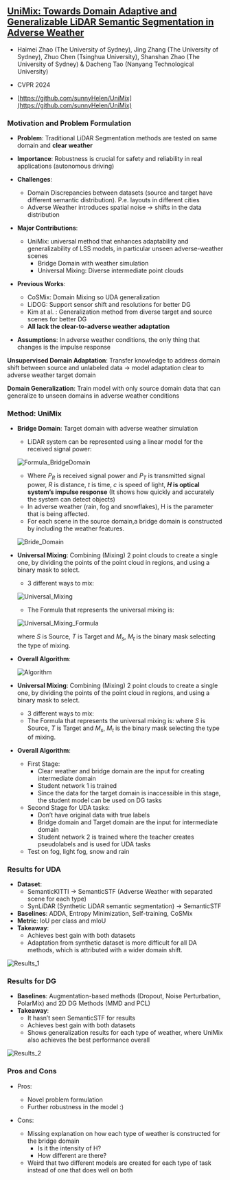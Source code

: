 ## [UniMix: Towards Domain Adaptive and Generalizable LiDAR Semantic Segmentation in Adverse Weather](https://arxiv.org/pdf/2404.05145)

* Haimei Zhao (The University of Sydney), Jing Zhang (The University of Sydney), Zhuo Chen (Tsinghua University), Shanshan Zhao (The University of Sydney) & Dacheng Tao (Nanyang Technological University)

* CVPR 2024

* [https://github.com/sunnyHelen/UniMix](https://github.com/sunnyHelen/UniMix)

### Motivation and Problem Formulation

* **Problem**: Traditional LiDAR Segmentation methods are tested on same domain and **clear weather**

* **Importance**: Robustness is crucial for safety and reliability in real applications (autonomous driving)

* **Challenges**:
   * Domain Discrepancies between datasets (source and target have different semantic distribution). P.e. layouts in different cities
   * Adverse Weather introduces spatial noise → shifts in the data distribution

* **Major Contributions**:
   * UniMix: universal method that enhances adaptability and generalizability of LSS models, in particular unseen adverse-weather scenes
      * Bridge Domain with weather simulation
      * Universal Mixing: Diverse intermediate point clouds

* **Previous Works**:
   * CoSMix: Domain Mixing so UDA generalization
   * LiDOG: Support sensor shift and resolutions for better DG
   * Kim at al. : Generalization method from diverse target and source scenes for better DG
   * **All lack the clear-to-adverse weather adaptation**

* **Assumptions**: In adverse weather conditions, the only thing that changes is the impulse response

**Unsupervised Domain Adaptation**: Transfer knowledge to address domain shift between source and unlabeled data → model adaptation clear to adverse weather target domain

**Domain Generalization**: Train model with only source domain data that can generalize to unseen domains in adverse weather conditions

### Method: UniMix

* **Bridge Domain**: Target domain with adverse weather simulation
   * LiDAR system can be represented using a linear model for the received signal power:

   ![Formula_BridgeDomain](./Formula_BridgeDomain.png)

   * Where $P_R$ is received signal power and $P_T$ is transmitted signal power, $R$ is distance, $t$ is time, $c$ is speed of light, **$H$ is optical system’s impulse response** (It shows how quickly and accurately the system can detect objects)
   * In adverse weather (rain, fog and snowflakes), H is the parameter that is being affected.
   * For each scene in the source domain,a bridge domain is constructed by including the weather features.

   ![Bride_Domain](./Bride_Domain.png)

* **Universal Mixing**: Combining (Mixing) 2 point clouds to create a single one, by dividing the points of the point cloud in regions, and using a binary mask to select.
   * 3 different ways to mix:
   
   ![Universal_Mixing](./Universal_Mixing.png)
   
   * The Formula that represents the universal mixing is:

   ![Universal_Mixing_Formula](./Universal_Mixing_Formula.png)

   where $S$ is Source, $T$ is Target and $M_s$, $M_t$ is the binary mask selecting the type of mixing.

* **Overall Algorithm**:

   ![Algorithm](./Algorithm.png)

* **Universal Mixing**: Combining (Mixing) 2 point clouds to create a single one, by dividing the points of the point cloud in regions, and using a binary mask to select.
   * 3 different ways to mix:
   * The Formula that represents the universal mixing is:
   where $S$ is Source, $T$ is Target and $M_s$, $M_t$ is the binary mask selecting the type of mixing.

* **Overall Algorithm**:
   * First Stage:
      * Clear weather and bridge domain are the input for creating intermediate domain
      * Student network 1 is trained
      * Since the data for the target domain is inaccessible in this stage, the student model can be used on DG tasks
   * Second Stage for UDA tasks:
      * Don’t have original data with true labels 
      * Bridge domain and Target domain are the input for intermediate domain
      * Student network 2 is trained where the teacher creates pseudolabels and is used for UDA tasks
   * Test on fog, light fog, snow and rain

### Results for UDA
* **Dataset**:
   * SemanticKITTI → SemanticSTF (Adverse Weather with separated scene for each type)
   * SynLiDAR (Synthetic LiDAR semantic segmentation) → SemanticSTF
* **Baselines**: ADDA, Entropy Minimization, Self-training, CoSMix
* **Metric**: IoU per class and mIoU
* **Takeaway**:
   * Achieves best gain with both datasets
   * Adaptation from synthetic dataset is more difficult for all DA methods, which is attributed with a wider domain shift.

![Results_1](./Results_1.png)

### Results for DG
* **Baselines**: Augmentation-based methods (Dropout, Noise Perturbation, PolarMix) and 2D DG Methods (MMD and PCL)
* **Takeaway**:
   * It hasn’t seen SemanticSTF for results
   * Achieves best gain with both datasets
   * Shows generalization results for each type of weather, where UniMix also achieves the best performance overall

![Results_2](./Results_2.png)

### Pros and Cons

* Pros:
   * Novel problem formulation
   * Further robustness in the model :)

* Cons:
   * Missing explanation on how each type of weather is constructed for the bridge domain 
      * Is it the intensity of H?
      * How different are there?
   * Weird that two different models are created for each type of task instead of one that does well on both

